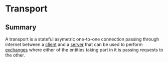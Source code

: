 # Transport

## Summary

A transport is a stateful asymetric one-to-one connection passing through internet between a [client](./003-client.md) and a [server](./004-server.md) that can be used to perform [exchanges](./002-exchange.md) where either of the entities taking part in it is passing requests to the other.
